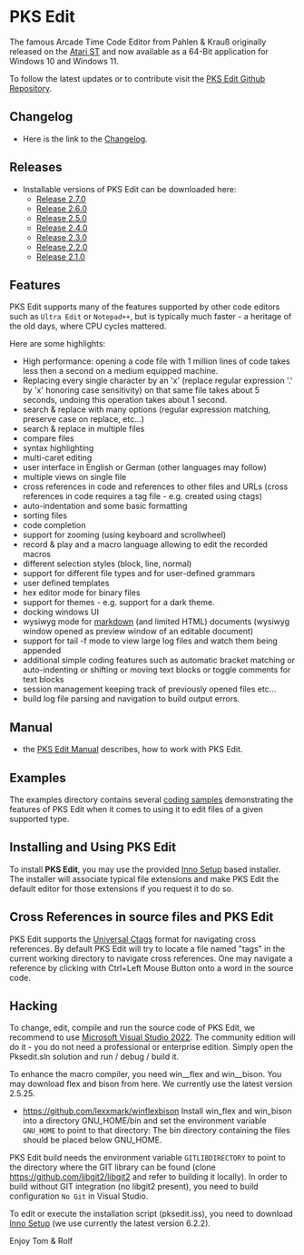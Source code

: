 # PKS Edit

The famous Arcade Time Code Editor from Pahlen & Krauß originally released on the [Atari ST](https://en.wikipedia.org/wiki/Atari_ST)
and now available as a 64-Bit application for Windows 10 and Windows 11.

To follow the latest updates or to contribute visit the [PKS Edit Github Repository](https://github.com/TomKrauss/pks-edit).

## Changelog

-   Here is the link to the [Changelog](doc/CHANGELOG.md).

## Releases

- Installable versions of PKS Edit can be downloaded here:
  - [Release 2.7.0](https://github.com/TomKrauss/pks-edit/releases/tag/v2.7.0)
  - [Release 2.6.0](https://github.com/TomKrauss/pks-edit/releases/tag/v2.6.0)
  - [Release 2.5.0](https://github.com/TomKrauss/pks-edit/releases/tag/v2.5.0)
  - [Release 2.4.0](https://github.com/TomKrauss/pks-edit/releases/tag/v2.4.0)
  - [Release 2.3.0](https://github.com/TomKrauss/pks-edit/releases/tag/v2.3.0)
  - [Release 2.2.0](https://github.com/TomKrauss/pks-edit/releases/tag/v2.2.0)
  - [Release 2.1.0](https://github.com/TomKrauss/pks-edit/releases/tag/v2.1.0)

## Features

PKS Edit supports many of the features supported by other code editors such as `Ultra Edit` or `Notepad++`,
but is typically much faster - a heritage of the old days, where CPU cycles mattered.

Here are some highlights:

- High performance: opening a code file with 1 million lines of code takes less then a second on a medium equipped machine. 
- Replacing every single character by an 'x' (replace regular expression '.' by 'x' honoring case sensitivity) on that same file takes about
  5 seconds, undoing this operation takes about 1 second.
- search & replace with many options (regular expression matching, preserve case on replace, etc...)
- search & replace in multiple files
- compare files
- syntax highlighting
- multi-caret editing
- user interface in English or German (other languages may follow)
- multiple views on single file
- cross references in code and references to other files and URLs (cross references in code requires a tag file - 
e.g. created using ctags)
- auto-indentation and some basic formatting
- sorting files
- code completion
- support for zooming (using keyboard and scrollwheel)
- record & play and a macro language allowing to edit the recorded macros
- different selection styles (block, line, normal)
- support for different file types and for user-defined grammars
- user defined templates
- hex editor mode for binary files
- support for themes - e.g. support for a dark theme.
- docking windows UI
- wysiwyg mode for [markdown](doc/markdown.md) (and limited HTML) documents (wysiwyg window opened as preview window of an editable document)
- support for tail -f mode to view large log files and watch them being appended
- additional simple coding features such as automatic bracket matching or auto-indenting or shifting or moving text blocks 
  or toggle comments for text blocks
- session management keeping track of previously opened files etc...
- build log file parsing and navigation to build output errors.

## Manual

- the [PKS Edit Manual](doc/manual/toc.md) describes, how to work with PKS Edit.

## Examples

The examples directory contains several [coding samples](examples/sample.md) demonstrating the features
of PKS Edit when it comes to using it to edit files of a given supported type.

## Installing and Using PKS Edit

To install **PKS Edit**, you may use the provided [Inno Setup](https://jrsoftware.org/ishelp/index.php) based installer. The
installer will associate typical file extensions and make PKS Edit the default editor for those extensions if you request it
to do so.

## Cross References in source files and PKS Edit

PKS Edit supports the [Universal Ctags](https://docs.ctags.io/en/latest/index.html) format
for navigating cross references. By default PKS Edit will try to locate a file named "tags" in
the current working directory to navigate cross references. One may navigate a reference by
clicking with Ctrl+Left Mouse Button onto a word in the source code.

## Hacking

To change, edit, compile and run the source code of PKS Edit, we recommend to use
[Microsoft Visual Studio 2022](https://visualstudio.microsoft.com/de/vs/). The community
edition will do it - you do not need a professional or enterprise edition. Simply
open the Pksedit.sln solution and run / debug / build it.

To enhance the macro compiler, you need win__flex and win__bison. You may download flex and bison from
here. We currently use the latest version 2.5.25.
- https://github.com/lexxmark/winflexbison
Install win_flex and win_bison into a directory GNU_HOME/bin and set the environment variable `GNU_HOME` to
point to that directory: The bin directory containing the files should be placed below GNU_HOME.

PKS Edit build needs the environment variable `GITLIBDIRECTORY` to point to the directory where the 
GIT library can be found (clone https://github.com/libgit2/libgit2 and refer to building it locally).
In order to build without GIT integration (no libgit2 present), you need to build configuration
`No Git` in Visual Studio.

To edit or execute the installation script (pksedit.iss), you need to download
[Inno Setup](https://jrsoftware.org/ishelp/index.php) (we use currently the latest version 6.2.2).

Enjoy Tom & Rolf
